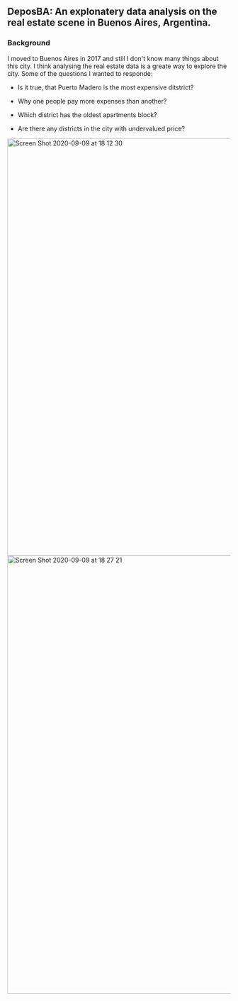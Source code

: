 ## DeposBA: An explonatery data analysis on the real estate scene in Buenos Aires, Argentina.


### Background

I moved to Buenos Aires in 2017 and still I don't know many things about this city. I think analysing the real estate data is a greate way to explore the city.
Some of the questions I wanted to responde:

- Is it true, that Puerto Madero is the most expensive ditstrict?

- Why one people pay more expenses than another?

- Which district has the oldest apartments block?

- Are there any districts in the city with undervalued price?



<img width="940" alt="Screen Shot 2020-09-09 at 18 12 30" src="https://user-images.githubusercontent.com/26492168/92656702-e3a7e180-f2c9-11ea-9318-fd06597ff27f.png">

<img width="989" alt="Screen Shot 2020-09-09 at 18 27 21" src="https://user-images.githubusercontent.com/26492168/92657117-9ed07a80-f2ca-11ea-809d-4510ce333c37.png">
